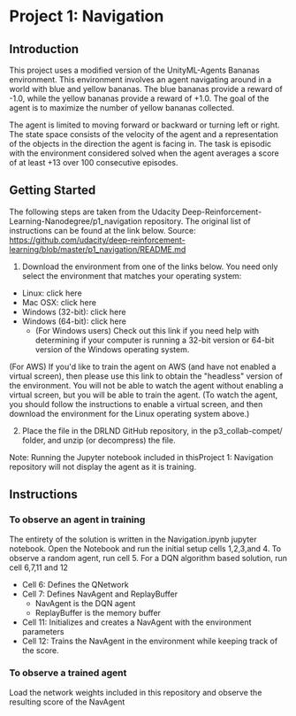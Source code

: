 # Project 1: Navigation
## Introduction
This project uses a modified version of the UnityML-Agents Bananas environment. This environment involves an agent navigating around
in a world with blue and yellow bananas. The blue bananas provide a reward of -1.0, while the yellow bananas provide a reward of +1.0. 
The goal of the agent is to maximize the number of yellow bananas collected. 

The agent is limited to moving forward or backward or turning left or right. The state space
consists of the velocity of the agent and a representation of the objects in the direction the agent is
facing in. The task is episodic with the environment considered solved when the agent averages a
score of at least +13 over 100 consecutive episodes.

## Getting Started

The following steps are taken from the Udacity Deep-Reinforcement-Learning-Nanodegree/p1_navigation repository. 
The original list of instructions can be found at the link below.
Source: https://github.com/udacity/deep-reinforcement-learning/blob/master/p1_navigation/README.md
1. Download the environment from one of the links below. You need only select the environment that matches your operating system:

* Linux: click here
* Mac OSX: click here
* Windows (32-bit): click here
* Windows (64-bit): click here
  * (For Windows users) Check out this link if you need help with determining if your computer is running a 32-bit version or 64-bit version of the Windows operating system.

(For AWS) If you'd like to train the agent on AWS (and have not enabled a virtual screen), then please use this link to obtain the "headless" version of the environment. You will not be able to watch the agent without enabling a virtual screen, but you will be able to train the agent. (To watch the agent, you should follow the instructions to enable a virtual screen, and then download the environment for the Linux operating system above.)

2. Place the file in the DRLND GitHub repository, in the p3_collab-compet/ folder, and unzip (or decompress) the file.

Note: Running the Jupyter notebook included in thisProject 1: Navigation repository will not display the agent as it is training.

## Instructions
### To observe an agent in training
 The entirety of the solution is written in the Navigation.ipynb jupyter notebook. 
 Open the Notebook and run the initial setup cells 1,2,3,and 4.
 To observe a random agent, run cell 5.
 For a DQN algorithm based solution, run cell 6,7,11 and 12
 * Cell 6: Defines the QNetwork
 * Cell 7: Defines NavAgent and ReplayBuffer
      * NavAgent is the DQN agent 
      * ReplayBuffer is the memory buffer
 * Cell 11: Initializes and creates a NavAgent with the environment parameters
 * Cell 12: Trains the NavAgent in the environment while keeping track of the score.
 
 ### To observe a trained agent
 Load the network weights included in this repository and observe the resulting score of the NavAgent
